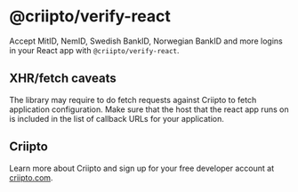 # @criipto/verify-react

Accept MitID, NemID, Swedish BankID, Norwegian BankID and more logins in your React app with `@criipto/verify-react`.

## XHR/fetch caveats

The library may require to do fetch requests against Criipto to fetch application configuration. Make sure that the host that the react app runs on is included in the list of callback URLs for your application.

## Criipto

Learn more about Criipto and sign up for your free developer account at [criipto.com](https://www.criipto.com).
